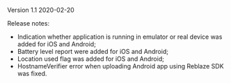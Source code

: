 
Version 1.1
2020-02-20

Release notes:

- Indication whether application is running in emulator or real device was added for iOS and Android;
- Battery level report were added for iOS and Android;
- Location used flag was added for iOS and Android;
- HostnameVerifier error when uploading Android app using Reblaze SDK was fixed.
